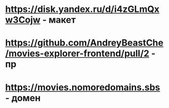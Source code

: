 # https://disk.yandex.ru/d/i4zGLmQxw3Cojw - макет

# https://github.com/AndreyBeastChe/movies-explorer-frontend/pull/2 - пр

# https://movies.nomoredomains.sbs - домен
